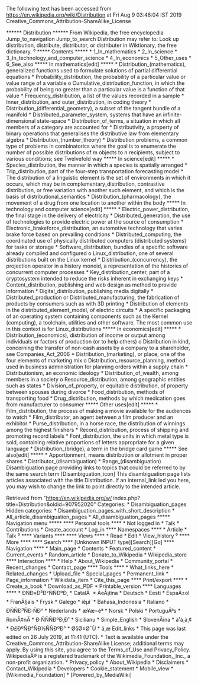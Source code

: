 The following text has been accessed from https://en.wikipedia.org/wiki/Distribution at Fri Aug 9 03:46:04 IST 2019
Creative_Commons_Attribution-ShareAlike_License




















****** Distribution ******
From Wikipedia, the free encyclopedia
Jump_to_navigation Jump_to_search
Distribution may refer to:
 Look up distribution, distribute, distributor, or distributer in Wiktionary,
 the free dictionary.
⁰
***** Contents *****
    * 1_In_mathematics
    * 2_In_science
    * 3_In_technology_and_computer_science
    * 4_In_economics
    * 5_Other_uses
    * 6_See_also
***** In mathematics[edit] *****
    * Distribution_(mathematics), generalized functions used to formulate
      solutions of partial differential equations
    * Probability_distribution, the probability of a particular value or value
      range of a variable
          o Cumulative_distribution_function, in which the probability of being
            no greater than a particular value is a function of that value
    * Frequency_distribution, a list of the values recorded in a sample
    * Inner_distribution, and outer_distribution, in coding theory
    * Distribution_(differential_geometry), a subset of the tangent bundle of a
      manifold
    * Distributed_parameter_system, systems that have an infinite-dimensional
      state-space
    * Distribution_of_terms, a situation in which all members of a category are
      accounted for
    * Distributivity, a property of binary operations that generalises the
      distributive law from elementary algebra
    * Distribution_(number_theory)
    * Distribution problems, a common type of problems in combinatorics where
      the goal is to enumerate the number of possible distributions of m
      objects to n recipients, subject to various conditions; see Twelvefold
      way
***** In science[edit] *****
    * Species_distribution, the manner in which a species is spatially arranged
    * Trip_distribution, part of the four-step transportation forecasting model
    * The distribution of a linguistic element is the set of environments in
      which it occurs, which may be in complementary_distribution, contrastive
      distribution, or free variation with another such element, and which is
      the basis of distributional_semantics
    * Distribution_(pharmacology), the movement of a drug from one location to
      another within the body
***** In technology and computer science[edit] *****
    * Electric_power_distribution, the final stage in the delivery of
      electricity
    * Distributed_generation, the use of technologies to provide electric power
      at the source of consumption
    * Electronic_brakeforce_distribution, an automotive technology that varies
      brake force based on prevailing conditions
    * Distributed_computing, the coordinated use of physically distributed
      computers (distributed systems) for tasks or storage
    * Software_distribution, bundles of a specific software already compiled
      and configured
          o Linux_distribution, one of several distributions built on the Linux
            kernel
    * Distribution_(concurrency), the projection operator in a history monoid,
      a representation of the histories of concurrent computer processes
    * Key_distribution_center, part of a cryptosystem intended to reduce the
      risks inherent in exchanging keys
    * Content_distribution, publishing and web design as method to provide
      information
    * Digital_distribution, publishing media digitally
    * Distributed_production or Distributed_manufacturing, the fabrication of
      products by consumers such as with 3D printing
    * Distribution of elements in the distributed_element_model, of electric
      circuits
    * A specific packaging of an operating system containing components such as
      the Kernel (computing), a toolchain, utilities and other software. The
      most common use in this context is for Linux_distributions
***** In economics[edit] *****
    * Distribution_(economics), distribution of income or output among
      individuals or factors of production (or to help others)
          o Distribution in kind, concerning the transfer of non-cash assets by
            a company to a shareholder, see Companies_Act_2006
    * Distribution_(marketing), or place, one of the four elements of marketing
      mix
          o Distribution_resource_planning, method used in business
            administration for planning orders within a supply chain
    * Distributionism, an economic ideology
    * Distribution_of_wealth, among members in a society
          o Resource_distribution, among geographic entities such as states
    * Division_of_property, or equitable distribution, of property between
      spouses during divorce
    * Food_distribution, methods of transporting food
    * Drug_distribution, methods by which medication goes from manufacturer to
      consumer
***** Other uses[edit] *****
    * Film_distribution, the process of making a movie available for the
      audiences to watch
    * Film_distributor, an agent between a film producer and an exhibitor
    * Purse_distribution, in a horse race, the distribution of winnings among
      the highest finishers
    * Record_distribution, process of shipping and promoting record labels
    * Font_distribution, the units in which metal type is sold, containing
      relative proportions of letters appropriate for a given language
    * Distribution_(bridge), a term in the bridge card game
***** See also[edit] *****
    * Apportionment, means distribution or allotment in proper shares
    * Distributor_(disambiguation)
    * Range_(disambiguation)
                      Disambiguation page providing links to topics that could
                      be referred to by the same search term
[Disambiguation_icon] This disambiguation page lists articles associated with
                      the title Distribution.
                      If an internal_link led you here, you may wish to change
                      the link to point directly to the intended article.

Retrieved from "https://en.wikipedia.org/w/
index.php?title=Distribution&oldid=907952020"
Categories:
    * Disambiguation_pages
Hidden categories:
    * Disambiguation_pages_with_short_description
    * All_article_disambiguation_pages
    * All_disambiguation_pages
***** Navigation menu *****
**** Personal tools ****
    * Not logged in
    * Talk
    * Contributions
    * Create_account
    * Log_in
**** Namespaces ****
    * Article
    * Talk
⁰
**** Variants ****
**** Views ****
    * Read
    * Edit
    * View_history
⁰
**** More ****
**** Search ****
[Unknown INPUT type][Search][Go]
**** Navigation ****
    * Main_page
    * Contents
    * Featured_content
    * Current_events
    * Random_article
    * Donate_to_Wikipedia
    * Wikipedia_store
**** Interaction ****
    * Help
    * About_Wikipedia
    * Community_portal
    * Recent_changes
    * Contact_page
**** Tools ****
    * What_links_here
    * Related_changes
    * Upload_file
    * Special_pages
    * Permanent_link
    * Page_information
    * Wikidata_item
    * Cite_this_page
**** Print/export ****
    * Create_a_book
    * Download_as_PDF
    * Printable_version
**** Languages ****
    * ÐÑÐ»Ð³Ð°ÑÑÐºÐ¸
    * CatalÃ 
    * ÄeÅ¡tina
    * Deutsch
    * Eesti
    * EspaÃ±ol
    * FranÃ§ais
    * Frysk
    * Galego
    * íêµ­ì´
    * Bahasa_Indonesia
    * Italiano
    * ÐÑÑÐ³ÑÐ·ÑÐ°
    * Nederlands
    * æ¥æ¬èª
    * Norsk
    * Polski
    * PortuguÃªs
    * RomÃ¢nÄ
    * Ð ÑÑÑÐºÐ¸Ð¹
    * Sicilianu
    * Simple_English
    * SlovenÄina
    * à¹à¸à¸¢
    * Ð£ÐºÑÐ°ÑÐ½ÑÑÐºÐ°
    * Ø§Ø±Ø¯Ù
    * ä¸­æ
Edit_links
    * This page was last edited on 26 July 2019, at 11:41 (UTC).
    * Text is available under the Creative_Commons_Attribution-ShareAlike
      License; additional terms may apply. By using this site, you agree to the
      Terms_of_Use and Privacy_Policy. WikipediaÂ® is a registered trademark of
      the Wikimedia_Foundation,_Inc., a non-profit organization.
    * Privacy_policy
    * About_Wikipedia
    * Disclaimers
    * Contact_Wikipedia
    * Developers
    * Cookie_statement
    * Mobile_view
    * [Wikimedia_Foundation]
    * [Powered_by_MediaWiki]
